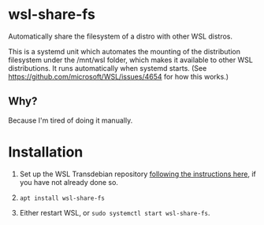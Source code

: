 # wsl-share-fs
Automatically share the filesystem of a distro with other WSL distros.

This is a systemd unit which automates the mounting of the distribution filesystem under the /mnt/wsl folder, which makes it available to other WSL distributions. It runs automatically when systemd starts. (See https://github.com/microsoft/WSL/issues/4654 for how this works.)

## Why?

Because I'm tired of doing it manually.

# Installation

  1. Set up the WSL Transdebian repository [following the instructions here](https://arkane-systems.github.io/wsl-transdebian/), if you have not already done so.

  2. `apt install wsl-share-fs`

  3. Either restart WSL, or `sudo systemctl start wsl-share-fs`.
